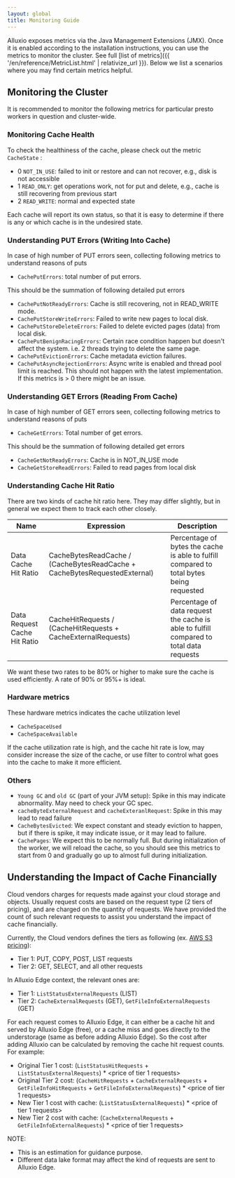 ```yaml
---
layout: global
title: Monitoring Guide
---
```


Alluxio exposes metrics via the Java Management Extensions (JMX). Once it is enabled
according to the installation instructions, you can use the metrics to monitor the cluster.
See full [list of metrics]({{ '/en/reference/MetricList.html' | relativize_url }}). Below we list a
scenarios where you may find certain metrics helpful.

## Monitoring the Cluster

It is recommended to monitor the following metrics for particular presto workers in question and cluster-wide.

### Monitoring Cache Health
To check the healthiness of the cache, please check out the metric `CacheState` :
* 0 `NOT_IN_USE`: failed to init or restore and can not recover, e.g., disk is not accessible
* 1 `READ_ONLY`: get operations work, not for put and delete, e.g., cache is still recovering from previous start
* 2 `READ_WRITE`: normal and expected state

Each cache will report its own status, so that it is easy to determine if there is any or which
cache is in the undesired state.

### Understanding PUT Errors (Writing Into Cache)
In case of high number of PUT errors seen, collecting following metrics to understand reasons of puts

* `CachePutErrors`: total number of put errors.

This should be the summation of following detailed put errors
* `CachePutNotReadyErrors`: Cache is still recovering, not in READ_WRITE mode.
* `CachePutStoreWriteErrors`: Failed to write new pages to local disk.
* `CachePutStoreDeleteErrors`: Failed to delete evicted pages (data) from local disk.
* `CachePutBenignRacingErrors`: Certain race condition happen but doesn't affect the system. i.e. 2 threads trying to delete the same page.
* `CachePutEvictionErrors`: Cache metadata eviction failures.
* `CachePutAsyncRejectionErrors`: Async write is enabled and thread pool limit is reached. This should not happen
  with the latest implementation. If this metrics is > 0 there might be an issue. 

### Understanding GET Errors (Reading From Cache)

In case of high number of GET errors seen, collecting following metrics to understand reasons of puts
* `CacheGetErrors`: Total number of get errors.

This should be the summation of following detailed get errors
* `CacheGetNotReadyErrors`: Cache is in NOT_IN_USE mode
* `CacheGetStoreReadErrors`: Failed to read pages from local disk

### Understanding Cache Hit Ratio

There are two kinds of cache hit ratio here. They may differ slightly, but in general we expect them to track
each other closely.

<table class="table table-striped">
  <thead>
    <tr>
      <th>Name</th>
      <th>Expression</th>
      <th>Description</th>
    </tr>
  </thead>
  <tbody>
    <tr>
      <td>Data Cache Hit Ratio</td>
      <td>CacheBytesReadCache / (CacheBytesReadCache + CacheBytesRequestedExternal)</td>
      <td>Percentage of bytes the cache is able to fulfill compared to total bytes being requested</td>
    </tr>
    <tr>
      <td>Data Request Cache Hit Ratio</td>
      <td>CacheHitRequests / (CacheHitRequests + CacheExternalRequests)</td>
      <td>Percentage of data request the cache is able to fulfill compared to total data requests</td>
    </tr>
  </tbody>
</table>

We want these two rates to be 80% or higher to make sure the cache is used efficiently. A rate of 90% or 95%+ is
ideal.

### Hardware metrics

These hardware metrics indicates the cache utilization level
* `CacheSpaceUsed`
* `CacheSpaceAvailable`

If the cache utilization rate is high, and the cache hit rate is low, may consider increase the size of the cache,
or use filter to control what goes into the cache to make it more efficient.

### Others

* `Young GC` and `old GC` (part of your JVM setup): Spike in this may indicate abnormality.
  May need to check your GC spec. 
* `cacheByteExternalRequest` and `cacheExteranlRequest`: Spike in this may lead to read failure
* `CacheBytesEvicted`: We expect constant and steady eviction to happen, but if there is spike, 
  it may indicate issue, or it may lead to failure.
* `CachePages`: We expect this to be normally full. But during initialization of the worker, we will reload the cache,
  so you should see this metrics to start from 0 and gradually go up to almost full during initialization. 

## Understanding the Impact of Cache Financially

Cloud vendors charges for requests made against your cloud storage and objects.
Usually request costs are based on the request type (2 tiers of pricing), and are charged on the quantity of requests.
We have provided the count of such relevant requests to assist you understand the impact of cache financially.

Currently, the Cloud vendors defines the tiers as following (ex. [AWS S3 pricing](https://aws.amazon.com/s3/pricing/)):
* Tier 1: PUT, COPY, POST, LIST requests
* Tier 2: GET, SELECT, and all other requests

In Alluxio Edge context, the relevant ones are:
* Tier 1: `ListStatusExternalRequests` (LIST)
* Tier 2: `CacheExternalRequests` (GET), `GetFileInfoExternalRequests` (GET)

For each request comes to Alluxio Edge, it can either be a cache hit and served by Alluxio Edge (free), 
or a cache miss and goes directly to the understorage (same as before adding Alluxio Edge).
So the cost after adding Alluxio can be calculated by removing the cache hit request counts. For example: 
* Original Tier 1 cost: (`ListStatusHitRequests` + `ListStatusExternalRequests`) * <price of tier 1 requests> 
* Original Tier 2 cost: (`CacheHitRequests` + `CacheExternalRequests` + `GetFileInfoHitRequests` + `GetFileInfoExternalRequests`) * <price of tier 1 requests>
* New Tier 1 cost with cache: (`ListStatusExternalRequests`) * <price of tier 1 requests>
* New Tier 2 cost with cache: (`CacheExternalRequests` + `GetFileInfoExternalRequests`) * <price of tier 1 requests>

NOTE:
* This is an estimation for guidance purpose.
* Different data lake format may affect the kind of requests are sent to Alluxio Edge. 